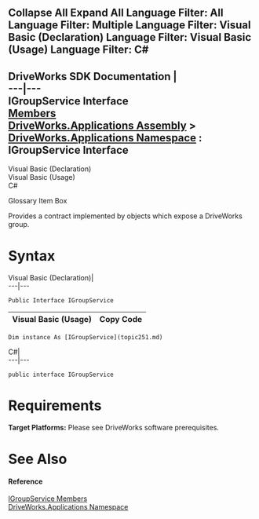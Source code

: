 Collapse All Expand All Language Filter: All  Language Filter: Multiple  Language Filter: Visual Basic (Declaration) Language Filter: Visual Basic (Usage) Language Filter: C#  
---  
DriveWorks SDK Documentation  |   
---|---  
IGroupService Interface   
[Members](topic252.md)   
[DriveWorks.Applications Assembly](topic13.md) > [DriveWorks.Applications Namespace](topic16.md) : IGroupService Interface  
---  
  
Visual Basic (Declaration)    
Visual Basic (Usage)    
C# 

Glossary Item Box

Provides a contract implemented by objects which expose a DriveWorks group. 

# Syntax

Visual Basic (Declaration)|   
---|---  
      
    
    Public Interface IGroupService   
  
Visual Basic (Usage)| Copy Code  
---|---  
      
    
    Dim instance As [IGroupService](topic251.md)  
  
C#|   
---|---  
      
    
    public interface IGroupService   
  
# Requirements

**Target Platforms:** Please see DriveWorks software prerequisites.

# See Also

#### Reference

[IGroupService Members](topic252.md)   
[DriveWorks.Applications Namespace](topic16.md)


